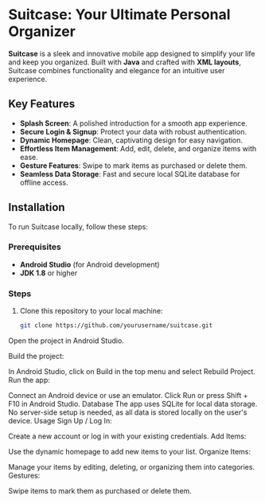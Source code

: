# Suitcase: Your Ultimate Personal Organizer

**Suitcase** is a sleek and innovative mobile app designed to simplify your life and keep you organized. Built with **Java** and crafted with **XML layouts**, Suitcase combines functionality and elegance for an intuitive user experience.

## Key Features

- **Splash Screen**: A polished introduction for a smooth app experience.
- **Secure Login & Signup**: Protect your data with robust authentication.
- **Dynamic Homepage**: Clean, captivating design for easy navigation.
- **Effortless Item Management**: Add, edit, delete, and organize items with ease.
- **Gesture Features**: Swipe to mark items as purchased or delete them.
- **Seamless Data Storage**: Fast and secure local SQLite database for offline access.

## Installation

To run Suitcase locally, follow these steps:

### Prerequisites

- **Android Studio** (for Android development)
- **JDK 1.8** or higher

### Steps

1. Clone this repository to your local machine:
   ```bash
   git clone https://github.com/yourusername/suitcase.git
Open the project in Android Studio.

Build the project:

In Android Studio, click on Build in the top menu and select Rebuild Project.
Run the app:

Connect an Android device or use an emulator.
Click Run or press Shift + F10 in Android Studio.
Database
The app uses SQLite for local data storage. No server-side setup is needed, as all data is stored locally on the user's device.
Usage
Sign Up / Log In:

Create a new account or log in with your existing credentials.
Add Items:

Use the dynamic homepage to add new items to your list.
Organize Items:

Manage your items by editing, deleting, or organizing them into categories.
Gestures:

Swipe items to mark them as purchased or delete them.
